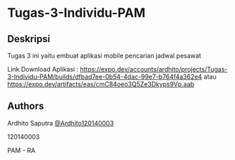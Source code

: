 # Tugas-3-Individu-PAM

## Deskripsi

Tugas 3 ini yaitu embuat aplikasi mobile pencarian jadwal pesawat

Link Download Aplikasi : 
https://expo.dev/accounts/ardhito/projects/Tugas-3-Individu-PAM/builds/dfbad7ee-0b54-4dac-99e7-b764f4a362e4
atau
https://expo.dev/artifacts/eas/cmC84oeo3Q5Ze3Dkyps9Vp.aab

## Authors

Ardhito Saputra [@Ardhito120140003](https://github.com/Ardhito120140003)

120140003

PAM - RA
